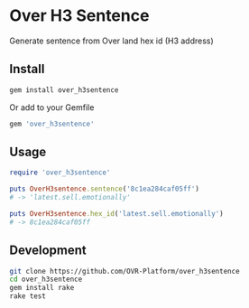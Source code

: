 # Over H3 Sentence

Generate sentence from Over land hex id (H3 address)

## Install

```bash
gem install over_h3sentence
```

Or add to your Gemfile

```ruby
gem 'over_h3sentence'
```

## Usage

```ruby
require 'over_h3sentence'

puts OverH3sentence.sentence('8c1ea284caf05ff')
# -> 'latest.sell.emotionally'

puts OverH3sentence.hex_id('latest.sell.emotionally')
# -> 8c1ea284caf05ff
```

## Development

```bash
git clone https://github.com/OVR-Platform/over_h3sentence
cd over_h3sentence
gem install rake
rake test
```
